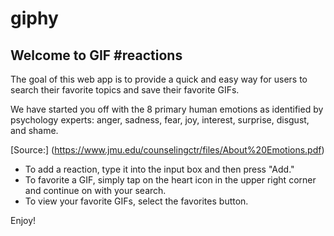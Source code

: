 # giphy

## Welcome to GIF #reactions

The goal of this web app is to provide a quick and easy way for users to search their favorite topics and save their favorite GIFs.

We have started you off with the 8 primary human emotions as identified by psychology experts: anger, sadness, fear, joy, interest, surprise, disgust, and shame.

[Source:] (https://www.jmu.edu/counselingctr/files/About%20Emotions.pdf)

* To add a reaction, type it into the input box and then press "Add."
* To favorite a GIF, simply tap on the heart icon in the upper right corner and continue on with your search. 
* To view your favorite GIFs, select the favorites button.

Enjoy!
